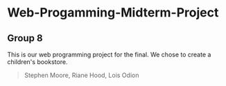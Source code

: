 # Web-Progamming-Midterm-Project

## Group 8 

This is our web programming project for the final. We chose to create a children's bookstore.

>Stephen Moore, Riane Hood, Lois Odion
